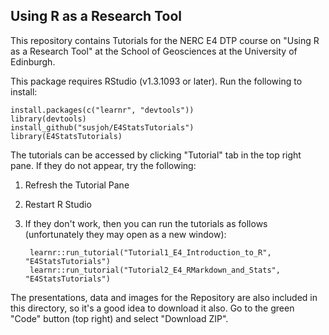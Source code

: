## Using R as a Research Tool

This repository contains Tutorials for the NERC E4 DTP course on "Using R as a Research Tool" at the School of Geosciences at the University of Edinburgh.

This package requires RStudio (v1.3.1093 or later). Run the following to install:

    install.packages(c("learnr", "devtools"))
    library(devtools)
    install_github("susjoh/E4StatsTutorials")
    library(E4StatsTutorials)
    
    
The tutorials can be accessed by clicking "Tutorial" tab in the top right pane. If they do not appear, try the following:

1. Refresh the Tutorial Pane 
2. Restart R Studio
3. If they don't work, then you can run the tutorials as follows (unfortunately they may open as a new window):

        learnr::run_tutorial("Tutorial1_E4_Introduction_to_R", "E4StatsTutorials")
        learnr::run_tutorial("Tutorial2_E4_RMarkdown_and_Stats", "E4StatsTutorials")

The presentations, data and images for the Repository are also included in this directory, so it's a good idea to download it also. Go to the green "Code" button (top right) and select "Download ZIP".


